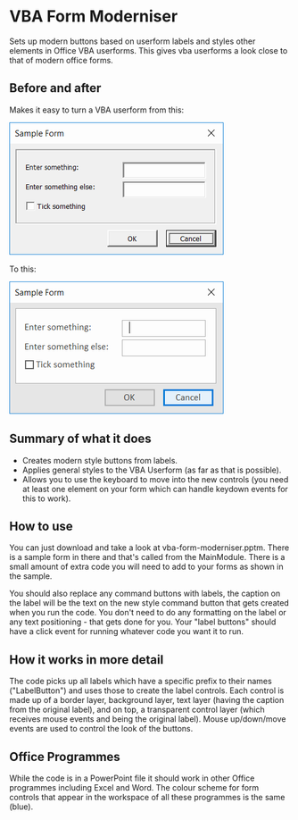 # VBA Form Moderniser
Sets up modern buttons based on userform labels and styles other elements in Office VBA userforms.
This  gives vba userforms a look close to that of modern office forms.

## Before and after

Makes it easy to turn a VBA userform from this:

![Form before](https://github.com/neilt1700/vba-form-moderniser/blob/master/images/sample-form-before.png)

To this:

![Form before](https://github.com/neilt1700/vba-form-moderniser/blob/master/images/sample-form-after.png)

## Summary of what it does
* Creates modern style buttons from labels.
* Applies general styles to the VBA Userform (as far as that is possible).
* Allows you to use the keyboard to move into the new controls (you need at least one element on your form which can handle keydown events for this to work).

## How to use
You can just download and take a look at vba-form-moderniser.pptm. There is a sample form in there and that's called from the MainModule. There is a small amount of extra code you will need to add to your forms as shown in the sample.

You should also replace any command buttons with labels, the caption on the label will be the text on the new style command button that gets created when you run the code. You don't need to do any formatting on the label or any text positioning - that gets done for you. Your "label buttons" should have a click event for running whatever code you want it to run.

## How it works in more detail
The code picks up all labels which have a specific prefix to their names ("LabelButton") and uses those to create the label controls. Each control is made up of a border layer, background layer, text layer (having the caption from the original label), and on top, a transparent control layer (which receives mouse events and being the original label). Mouse up/down/move events are used to control the look of the buttons.

## Office Programmes
While the code is in a PowerPoint file it should work in other Office programmes including Excel and Word. The colour scheme for form controls that appear in the workspace of all these programmes is the same (blue).
